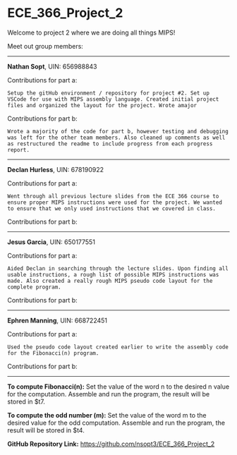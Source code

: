 # ECE_366_Project_2
Welcome to project 2 where we are doing all things MIPS!

Meet out group members:

-----------------------------------------------------------------------------------------------------------------------------------------

**Nathan Sopt**, UIN: 656988843

Contributions for part a: 

    Setup the gitHub environment / repository for project #2. Set up VSCode for use with MIPS assembly language. Created initial project files and organized the layout for the project. Wrote amajor

Contributions for part b:

    Wrote a majority of the code for part b, however testing and debugging was left for the other team members. Also cleaned up comments as well as restructured the readme to include progress from each progress report.

-----------------------------------------------------------------------------------------------------------------------------------------

**Declan Hurless**, UIN: 678190922

Contributions for part a: 

    Went through all previous lecture slides from the ECE 366 course to ensure proper MIPS instructions were used for the project. We wanted to ensure that we only used instructions that we covered in class.

Contributions for part b:

-----------------------------------------------------------------------------------------------------------------------------------------

**Jesus Garcia**, UIN: 650177551

Contributions for part a:

    Aided Declan in searching through the lecture slides. Upon finding all usable instructions, a rough list of possible MIPS instructions was made. Also created a really rough MIPS pseudo code layout for the complete program.

Contributions for part b:

-----------------------------------------------------------------------------------------------------------------------------------------

**Ephren Manning**, UIN: 668722451

Contributions for part a:

    Used the pseudo code layout created earlier to write the assembly code for the Fibonacci(n) program.

Contributions for part b:

-----------------------------------------------------------------------------------------------------------------------------------------

**To compute Fibonacci(n):** Set the value of the word n to the desired n value for the computation. Assemble and run the program, the result will be stored in $t7.

**To compute the odd number (m):** Set the value of the word m to the desired value for the odd computation. Assemble and run the program, the result will be stored in $t4.

**GitHub Repository Link:** https://github.com/nsopt3/ECE_366_Project_2


